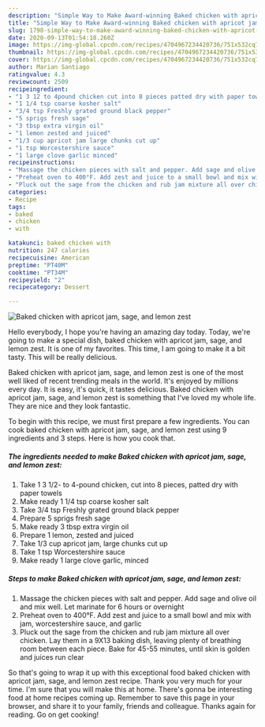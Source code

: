 ```yaml
---
description: "Simple Way to Make Award-winning Baked chicken with apricot jam, sage, and lemon zest"
title: "Simple Way to Make Award-winning Baked chicken with apricot jam, sage, and lemon zest"
slug: 1798-simple-way-to-make-award-winning-baked-chicken-with-apricot-jam-sage-and-lemon-zest
date: 2020-09-13T01:54:18.260Z
image: https://img-global.cpcdn.com/recipes/4704967234420736/751x532cq70/baked-chicken-with-apricot-jam-sage-and-lemon-zest-recipe-main-photo.jpg
thumbnail: https://img-global.cpcdn.com/recipes/4704967234420736/751x532cq70/baked-chicken-with-apricot-jam-sage-and-lemon-zest-recipe-main-photo.jpg
cover: https://img-global.cpcdn.com/recipes/4704967234420736/751x532cq70/baked-chicken-with-apricot-jam-sage-and-lemon-zest-recipe-main-photo.jpg
author: Marian Santiago
ratingvalue: 4.3
reviewcount: 2509
recipeingredient:
- "1 3 12 to 4pound chicken cut into 8 pieces patted dry with paper towels"
- "1 1/4 tsp coarse kosher salt"
- "3/4 tsp Freshly grated ground black pepper"
- "5 sprigs fresh sage"
- "3 tbsp extra virgin oil"
- "1 lemon zested and juiced"
- "1/3 cup apricot jam large chunks cut up"
- "1 tsp Worcestershire sauce"
- "1 large clove garlic minced"
recipeinstructions:
- "Massage the chicken pieces with salt and pepper. Add sage and olive oil and mix well. Let marinate for 6 hours or overnight"
- "Preheat oven to 400°F. Add zest and juice to a small bowl and mix with jam, worcestershire sauce, and garlic"
- "Pluck out the sage from the chicken and rub jam mixture all over chicken. Lay them in a 9X13 baking dish, leaving plenty of breathing room between each piece. Bake for 45-55 minutes, until skin is golden and juices run clear"
categories:
- Recipe
tags:
- baked
- chicken
- with

katakunci: baked chicken with 
nutrition: 247 calories
recipecuisine: American
preptime: "PT40M"
cooktime: "PT34M"
recipeyield: "2"
recipecategory: Dessert

---
```



![Baked chicken with apricot jam, sage, and lemon zest](https://img-global.cpcdn.com/recipes/4704967234420736/751x532cq70/baked-chicken-with-apricot-jam-sage-and-lemon-zest-recipe-main-photo.jpg)

Hello everybody, I hope you're having an amazing day today. Today, we're going to make a special dish, baked chicken with apricot jam, sage, and lemon zest. It is one of my favorites. This time, I am going to make it a bit tasty. This will be really delicious.

Baked chicken with apricot jam, sage, and lemon zest is one of the most well liked of recent trending meals in the world. It's enjoyed by millions every day. It is easy, it's quick, it tastes delicious. Baked chicken with apricot jam, sage, and lemon zest is something that I've loved my whole life. They are nice and they look fantastic.




To begin with this recipe, we must first prepare a few ingredients. You can cook baked chicken with apricot jam, sage, and lemon zest using 9 ingredients and 3 steps. Here is how you cook that.

<!--inarticleads1-->

##### The ingredients needed to make Baked chicken with apricot jam, sage, and lemon zest:

1. Take 1 3 1/2- to 4-pound chicken, cut into 8 pieces, patted dry with paper towels
1. Make ready 1 1/4 tsp coarse kosher salt
1. Take 3/4 tsp Freshly grated ground black pepper
1. Prepare 5 sprigs fresh sage
1. Make ready 3 tbsp extra virgin oil
1. Prepare 1 lemon, zested and juiced
1. Take 1/3 cup apricot jam, large chunks cut up
1. Take 1 tsp Worcestershire sauce
1. Make ready 1 large clove garlic, minced




<!--inarticleads2-->

##### Steps to make Baked chicken with apricot jam, sage, and lemon zest:

1. Massage the chicken pieces with salt and pepper. Add sage and olive oil and mix well. Let marinate for 6 hours or overnight
1. Preheat oven to 400°F. Add zest and juice to a small bowl and mix with jam, worcestershire sauce, and garlic
1. Pluck out the sage from the chicken and rub jam mixture all over chicken. Lay them in a 9X13 baking dish, leaving plenty of breathing room between each piece. Bake for 45-55 minutes, until skin is golden and juices run clear




So that's going to wrap it up with this exceptional food baked chicken with apricot jam, sage, and lemon zest recipe. Thank you very much for your time. I'm sure that you will make this at home. There's gonna be interesting food at home recipes coming up. Remember to save this page in your browser, and share it to your family, friends and colleague. Thanks again for reading. Go on get cooking!
